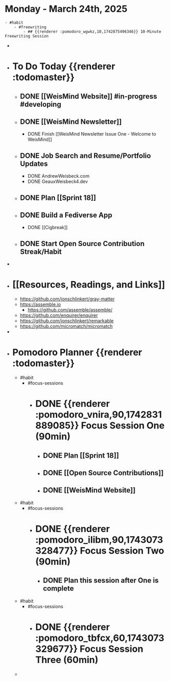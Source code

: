 # Monday - March 24th, 2025
	- #habit
		- #freewriting
			- ## {{renderer :pomodoro_wgwkz,10,1742875496346}} 10-Minute Freewriting Session
-
- # To Do Today {{renderer :todomaster}}
	- ## DONE [[WeisMind Website]] #in-progress #developing
	- ## DONE [[WeisMind Newsletter]]
		- DONE Finish [[WeisMind Newsletter Issue One - Welcome to WeisMind]]
	- ## DONE Job Search and Resume/Portfolio Updates
		- DONE AndrewWeisbeck.com
		- DONE GeauxWeisbeck4.dev
	- ## DONE Plan [[Sprint 18]]
	- ## DONE Build a Fediverse App
		- DONE [[Cigbreak]]
	- ## DONE Start Open Source Contribution Streak/Habit
-
- # [[Resources, Readings, and Links]]
	- https://github.com/jonschlinkert/gray-matter
	- https://assemble.io
		- https://github.com/assemble/assemble/
	- https://github.com/enquirer/enquirer
	- https://github.com/jonschlinkert/remarkable
	- https://github.com/micromatch/micromatch
-
- # Pomodoro Planner {{renderer :todomaster}}
	- #habit
		- #focus-sessions
			- # DONE {{renderer :pomodoro_vnira,90,1742831889085}} Focus Session One (90min)
				- ## DONE Plan [[Sprint 18]]
				- ## DONE [[Open Source Contributions]]
				- ## DONE [[WeisMind Website]]
	- #habit
		- #focus-sessions
			- # DONE {{renderer :pomodoro_ilibm,90,1743073328477}} Focus Session Two (90min)
				- ## DONE Plan this session after One is complete
	- #habit
		- #focus-sessions
			- # DONE {{renderer :pomodoro_tbfcx,60,1743073329677}} Focus Session Three (60min)
	-